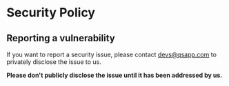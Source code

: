 # Security Policy

## Reporting a vulnerability

If you want to report a security issue, please contact devs@qsapp.com to privately disclose the issue to us.

**Please don't publicly disclose the issue until it has been addressed by us.**
